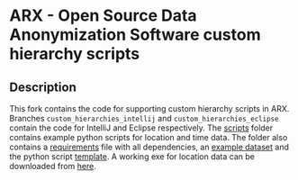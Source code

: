 ARX - Open Source Data Anonymization Software custom hierarchy scripts
====

Description
------

This fork contains the code for supporting custom hierarchy scripts in ARX. Branches `custom_hierarchies_intellij` and `custom_hierarchies_eclipse` contain the code for IntelliJ and Eclipse respectively. The [scripts](scripts) folder contains example python scripts for location and time data. The folder also contains a [requirements](scripts/requirements.txt) file with all dependencies, an [example dataset](scripts/test_dataset.csv) and the python script [template](scripts/general_structure.py).
A working exe for location data can be downloaded from [here](https://kuleuven.box.com/s/yluun7vx78mm93rwgqoc9a6jlt9ytm58).
